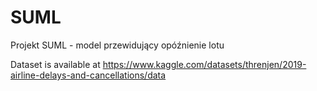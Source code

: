# SUML
Projekt SUML - model przewidujący opóźnienie lotu

Dataset is available at https://www.kaggle.com/datasets/threnjen/2019-airline-delays-and-cancellations/data
